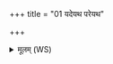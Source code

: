 +++
title = "01 यदेयथ परेयथ"

+++
<details><summary>मूलम् (WS)</summary>

यदेयथ परेयथ यत् त एतन् मन ईयते । ।  
ततस्त्वा पुनरर्वाञ्चं भूतस्याजीगमत् पतिः ।॥ १ ॥  
आा त्वा नयाद्भूतपतिरा देवो बृहस्पतिः ।  
आदित्याः सर्वे त्वा नेषन् विश्वे देवाः सुवर्चसः ॥ २ ॥
</details>